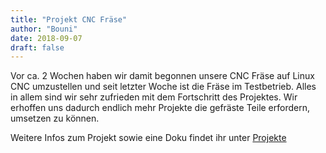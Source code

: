 ```yaml
---
title: "Projekt CNC Fräse"
author: "Bouni"
date: 2018-09-07
draft: false
---
```


Vor ca. 2 Wochen haben wir damit begonnen unsere CNC Fräse auf Linux CNC umzustellen und seit letzter Woche ist die Fräse im Testbetrieb.
Alles in allem sind wir sehr zufrieden mit dem Fortschritt des Projektes. Wir erhoffen uns dadurch endlich mehr Projekte die gefräste Teile erfordern, umsetzen zu können.

Weitere Infos zum Projekt sowie eine Doku findet ihr unter [Projekte](https://reaktor23.org/projects/millymcmillface/)

